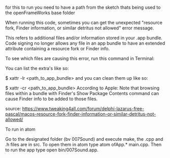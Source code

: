 for this to run you need to have a path from the sketch thats being used to the openFrameWorks base folder

When running this code, sometimes you can get the unexpected "resource fork, Finder information, or similar detritus not allowed" error message.

This refers to additional files and/or information stored in your .app bundle.
Code signing no longer allows any file in an app bundle to have an extended attribute containing a resource fork or Finder info.

To see which files are causing this error, run this command in Terminal:

You can list the extra's like so:

$ xattr -lr <path_to_app_bundle>
and you can clean them up like so:

$ xattr -cr <path_to_app_bundle>
According to Apple:
Note that browsing files within a bundle with Finder's Show Package Contents command can cause Finder info to be added to those files.

source: https://www.tweaking4all.com/forum/delphi-lazarus-free-pascal/macos-resource-fork-finder-information-or-similar-detritus-not-allowed/

To run in atom

Go to the designated folder (bv 007Sound) and execute make, the .cpp and .h files are in src. To open them in atom type atom ofApp.* main.cpp. Then to run the app type open bin/007Sound.app. 
